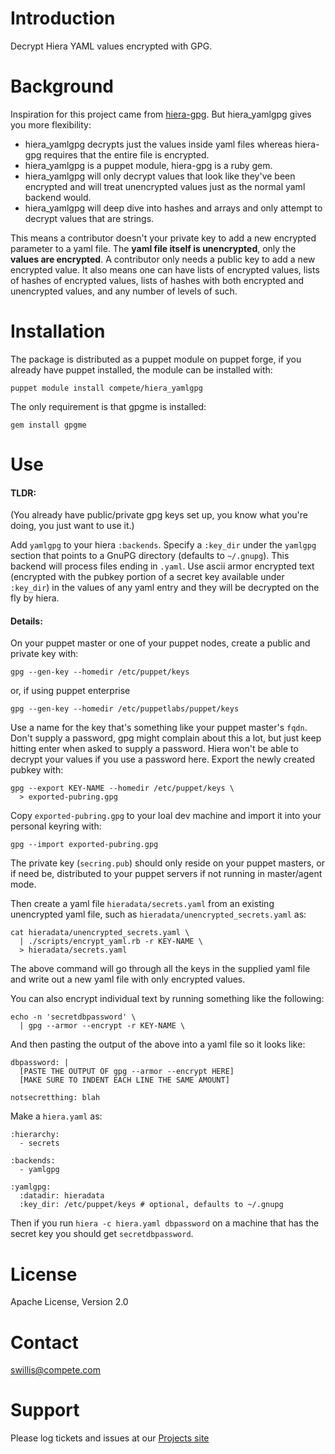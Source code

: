 Introduction
============

Decrypt Hiera YAML values encrypted with GPG.

Background
==========

Inspiration for this project came from
[hiera-gpg](https://github.com/crayfishx/hiera-gpg). But hiera_yamlgpg gives
you more flexibility:

 * hiera_yamlgpg decrypts just the values inside yaml files whereas hiera-gpg
   requires that the entire file is encrypted.
 * hiera_yamlgpg is a puppet module, hiera-gpg is a ruby gem.
 * hiera_yamlgpg will only decrypt values that look like they've been encrypted
   and will treat unencrypted values just as the normal yaml backend would.
 * hiera_yamlgpg will deep dive into hashes and arrays and only attempt to
   decrypt values that are strings.

This means a contributor doesn't your private key to add a new encrypted
parameter to a yaml file. The **yaml file itself is unencrypted**, only the
**values are encrypted**. A contributor only needs a public key to add a new
encrypted value. It also means one can have lists of encrypted values, lists of
hashes of encrypted values, lists of hashes with both encrypted and unencrypted
values, and any number of levels of such.

Installation
============

The package is distributed as a puppet module on puppet forge, if you already
have puppet installed, the module can be installed with:

    puppet module install compete/hiera_yamlgpg

The only requirement is that gpgme is installed:

    gem install gpgme

Use
===

#### TLDR:
(You already have public/private gpg keys set up, you know what you're doing,
you just want to use it.)

Add `yamlgpg` to your hiera `:backends`. Specify a `:key_dir` under the
`yamlgpg` section that points to a GnuPG directory (defaults to `~/.gnupg`).
This backend will process files ending in `.yaml`. Use ascii armor encrypted
text (encrypted with the pubkey portion of a secret key available under
`:key_dir`) in the values of any yaml entry and they will be decrypted on the
fly by hiera.

#### Details:
On your puppet master or one of your puppet nodes, create a public and private
key with:

    gpg --gen-key --homedir /etc/puppet/keys

or, if using puppet enterprise

    gpg --gen-key --homedir /etc/puppetlabs/puppet/keys

Use a name for the key that's something like your puppet master's `fqdn`. Don't
supply a password, gpg might complain about this a lot, but just keep hitting
enter when asked to supply a password. Hiera won't be able to decrypt your
values if you use a password here. Export the newly created pubkey with:

    gpg --export KEY-NAME --homedir /etc/puppet/keys \
      > exported-pubring.gpg

Copy `exported-pubring.gpg` to your loal dev machine and import it into your
personal keyring with:

    gpg --import exported-pubring.gpg

The private key (`secring.pub`) should only reside on your puppet masters, or
if need be, distributed to your puppet servers if not running in master/agent
mode.

Then create a yaml file `hieradata/secrets.yaml` from an existing unencrypted
yaml file, such as `hieradata/unencrypted_secrets.yaml` as:

    cat hieradata/unencrypted_secrets.yaml \
      | ./scripts/encrypt_yaml.rb -r KEY-NAME \
      > hieradata/secrets.yaml

The above command will go through all the keys in the supplied yaml file and
write out a new yaml file with only encrypted values.

You can also encrypt individual text by running something like the following:

    echo -n 'secretdbpassword' \
      | gpg --armor --encrypt -r KEY-NAME \

And then pasting the output of the above into a yaml file so it looks like:

    dbpassword: |
      [PASTE THE OUTPUT OF gpg --armor --encrypt HERE]
      [MAKE SURE TO INDENT EACH LINE THE SAME AMOUNT]
    
    notsecretthing: blah

Make a `hiera.yaml` as:

    :hierarchy:
      - secrets
    
    :backends:
      - yamlgpg
    
    :yamlgpg:
      :datadir: hieradata
      :key_dir: /etc/puppet/keys # optional, defaults to ~/.gnupg

Then if you run `hiera -c hiera.yaml dbpassword` on a machine that has the
secret key you should get `secretdbpassword`.

License
=======
Apache License, Version 2.0

Contact
=======
swillis@compete.com

Support
=======
Please log tickets and issues at our [Projects site](https://github.com/compete/hiera_yamlgpg)
